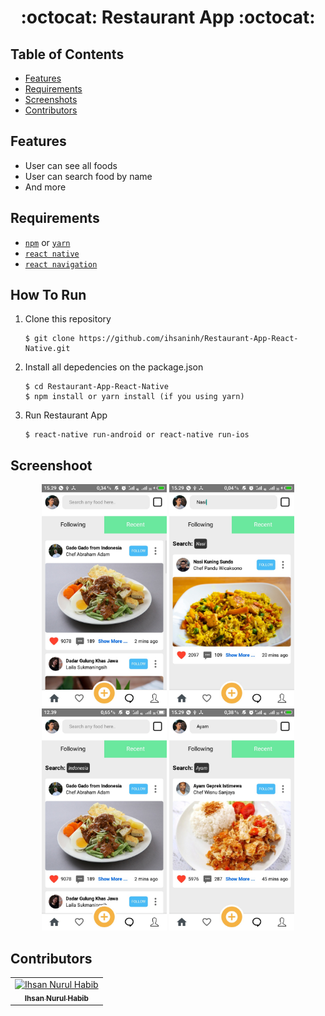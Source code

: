 <h1 align="center">:octocat: Restaurant App :octocat:</h1>

## Table of Contents

- [Features](#features)
- [Requirements](#requirements)
- [Screenshots](#screenshots)
- [Contributors](#contributors)


## Features
* User can see all foods
* User can search food by name
* And more

## Requirements
* [`npm`](https://www.npmjs.com/get-npm) or [`yarn`](https://yarnpkg.com/) 
* [`react native`](https://facebook.github.io/react-native)
* [`react navigation`](https://reactnavigation.org/)


## How To Run

1. Clone this repository
   ```
   $ git clone https://github.com/ihsaninh/Restaurant-App-React-Native.git
   ```
2. Install all depedencies on the package.json
   ```
   $ cd Restaurant-App-React-Native
   $ npm install or yarn install (if you using yarn)
   ```
3. Run Restaurant App
   ```
   $ react-native run-android or react-native run-ios
   ```

## Screenshoot
<div align="center">
    <img width="200" src="https://github.com/ihsaninh/Restaurant-App-React-Native/blob/master/ss1.jpg">   
    <img width="200" src="https://github.com/ihsaninh/Restaurant-App-React-Native/blob/master/ss2.jpg">  
    <img width="200" src="https://github.com/ihsaninh/Restaurant-App-React-Native/blob/master/ss3.jpg">    
    <img width="200" src="https://github.com/ihsaninh/Restaurant-App-React-Native/blob/master/ss4.jpg">    
</div>


## Contributors
<center>
  <table>
    <tr>
      <td align="center">
        <a href="https://github.com/ihsaninh">
          <img width="100" src="https://avatars0.githubusercontent.com/u/24758414?s=460&v=4" alt="Ihsan Nurul Habib"><br/>
          <sub><b>Ihsan Nurul Habib</b></sub>
        </a>
      </td>
    </tr>
  </table>
</center>

